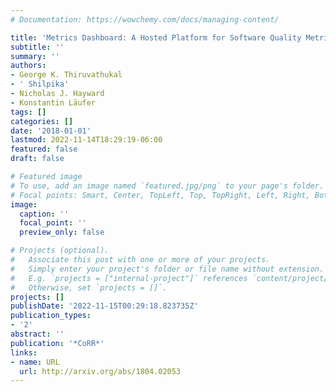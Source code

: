 ```yaml
---
# Documentation: https://wowchemy.com/docs/managing-content/

title: 'Metrics Dashboard: A Hosted Platform for Software Quality Metrics'
subtitle: ''
summary: ''
authors:
- George K. Thiruvathukal
- ' Shilpika'
- Nicholas J. Hayward
- Konstantin Läufer
tags: []
categories: []
date: '2018-01-01'
lastmod: 2022-11-14T18:29:19-06:00
featured: false
draft: false

# Featured image
# To use, add an image named `featured.jpg/png` to your page's folder.
# Focal points: Smart, Center, TopLeft, Top, TopRight, Left, Right, BottomLeft, Bottom, BottomRight.
image:
  caption: ''
  focal_point: ''
  preview_only: false

# Projects (optional).
#   Associate this post with one or more of your projects.
#   Simply enter your project's folder or file name without extension.
#   E.g. `projects = ["internal-project"]` references `content/project/deep-learning/index.md`.
#   Otherwise, set `projects = []`.
projects: []
publishDate: '2022-11-15T00:29:18.823735Z'
publication_types:
- '2'
abstract: ''
publication: '*CoRR*'
links:
- name: URL
  url: http://arxiv.org/abs/1804.02053
---
```

